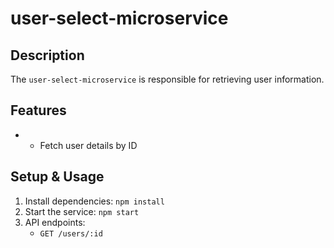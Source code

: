 # user-select-microservice 

## Description
The `user-select-microservice` is responsible for retrieving user information.

## Features
- - Fetch user details by ID

## Setup & Usage
1. Install dependencies: `npm install`
2. Start the service: `npm start`
3. API endpoints:
   - `GET /users/:id`
